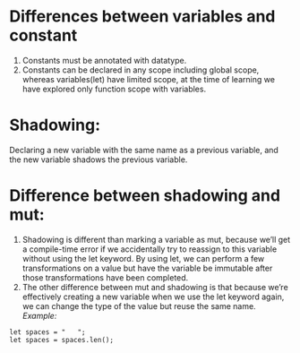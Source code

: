 # Differences between variables and constant
1. Constants must be annotated with datatype.
2. Constants can be declared in any scope including global scope, whereas variables(let) have limited scope, at the time of learning we have explored only function scope with variables.


# Shadowing:
Declaring a new variable with the same name as a previous variable, and the new variable shadows the previous variable.

# Difference between shadowing and mut:
1. Shadowing is different than marking a variable as mut, because we’ll get a compile-time error if we accidentally try to reassign to this variable without using the let keyword. By using let, we can perform a few transformations on a value but have the variable be immutable after those transformations have been completed.
2. The other difference between mut and shadowing is that because we’re effectively creating a new variable when we use the let keyword again, we can change the type of the value but reuse the same name. 
*Example:*
```
let spaces = "   ";
let spaces = spaces.len();
```
	
